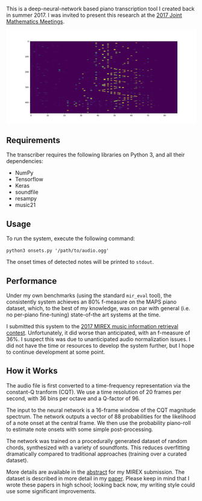This is a deep-neural-network based piano transcription tool I created back in summer 2017.
I was invited to present this research at the [2017 Joint Mathematics Meetings](https://jointmathematicsmeetings.org/meetings/national/jmm2017/2180_program_thursday.html).

![Image of probability piano-roll](https://github.com/wgxli/piano-transcription/raw/master/evaluation-1.png)

Requirements
------------
The transcriber requires the following libraries on Python 3, and all their dependencies:

* NumPy
* Tensorflow
* Keras
* soundfile
* resampy
* music21

Usage
-----
To run the system, execute the following command:

`python3 onsets.py '/path/to/audio.ogg'`

The onset times of detected notes will be printed to `stdout`.

Performance
-----------
Under my own benchmarks (using the standard `mir_eval` tool), the consistently system achieves an 80% f-measure
on the MAPS piano dataset,
which, to the best of my knowledge,
was on par with general (i.e. no per-piano fine-tuning)
state-of-the art systems at the time.

I submitted this system to the
[2017 MIREX music information retrieval contest](https://www.music-ir.org/mirex/wiki/2017:Multiple_Fundamental_Frequency_Estimation_%26_Tracking_Results_-_MIREX_Dataset).
Unfortunately, it did worse than anticipated, with an f-measure of 36%.
I suspect this was due to unanticipated audio normalization issues.
I did not have the time or resources to develop the system further,
but I hope to continue development at some point.

How it Works
------------
The audio file is first converted to a time-frequency representation
via the constant-Q tranform (CQT).
We use a time resolution of 20 frames per second,
with 36 bins per octave and a Q-factor of 96.

The input to the neural network is
a 16-frame window of the CQT magnitude spectrum.
The network outputs a vector of 88 probabilities for
the likelihood of a note onset at the central frame.
We then use the probability piano-roll
to estimate note onsets with some simple post-processing.

The network was trained on a procedurally generated dataset
of random chords, synthesized with a variety of soundfonts.
This reduces overfitting dramatically compared to traditional approaches (training over a curated dataset).

More details are available in the [abstract](https://www.music-ir.org/mirex/abstracts/2017/SL1.pdf) for my MIREX submission.
The dataset is described in more detail in my [paper](https://arxiv.org/abs/1707.08438).
Please keep in mind that I wrote these papers in high school;
looking back now, my writing style could use some significant improvements.

